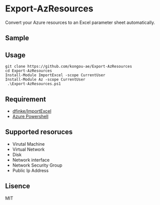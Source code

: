 # Export-AzResources

Convert your Azure resources to an Excel parameter sheet automatically.

## Sample


## Usage

```
git clone https://github.com/kongou-ae/Export-AzResources
cd Export-AzResources
Install-Module ImportExcel -scope CurrentUser
Install-Module Az -scope CurrentUser
 .\Export-AzResources.ps1
```

## Requirement

- [dfinke/ImportExcel](https://github.com/dfinke/ImportExcel/)
- [Azure Powershell](https://docs.microsoft.com/ja-jp/powershell/azure/?view=azps-5.6.0)

## Supported resoruces

- Virutal Machine
- Virtual Network
- Disk
- Network interface
- Network Security Group
- Public Ip Address

## Lisence

MIT
